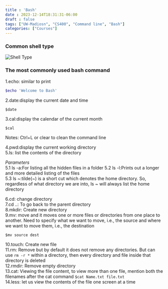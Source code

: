 ```yaml
---
title : 'Bash'
date : 2023-12-14T18:31:31-06:00
draft : false
tags: ["UW-Madiosn", "CS400", "Command line", "Bash"]
categories: ["Courses"]
---
```


### Common shell type
![Shell Type](/img/shellType.png)  
  
### The most commonly used bash command   
1.echo: similar to print
```bash
$echo 'Welcome to Bash'
```
2.date:display the current date and time
```
$date
```
3.cal:display the calendar of the current month
```
$cal
```
Notes: Ctrl+L or clear to clean the command line

4.pwd:display the current working directory  
5.ls: list the contents of the directory  

*Parameters*  
5.1 ls -a:For listing all the hidden files in a folder
5.2 ls -l:Prints out a longer and more detailed listing of the files  
5.3 ls ~:tilde(~) is a short cut which denotes the home directory. So, regardless of what directory we are into, ls ~ will always list the home directory  

6.cd: change directory  
7.cd ..: To go back to the parent directory  
8.mkdir: Create new directory  
9.mv: move and it moves one or more files or directories from one place to another. Need to specify what we want to move, i.e., the source and where we want to move them, i.e., the destination   
```
$mv source dest
```  
10.touch: Create new file  
11.rm: Remove but by default it does not remove any directories. But can use `rm -r *` within a directory, then every directory and file inside that directory is deleted   
12.rmdir: Remove empty directory   
13.cat: Viewing the file content, to view more than one file, mention both the filenames after the cat command `$cat Name.txt file.txt`  
14.less: let us view the contents of the file one screen at a time  



